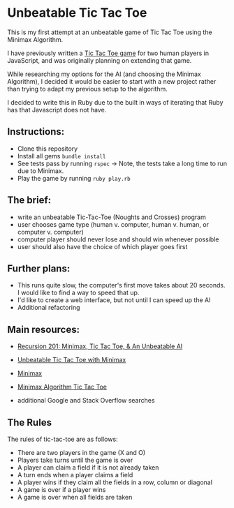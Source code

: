 # Unbeatable Tic Tac Toe

This is my first attempt at an unbeatable game of Tic Tac Toe using the Minimax Algorithm.

I have previously written a [Tic Tac Toe game](https://github.com/pelensky/ticTacToe) for two human players in JavaScript, and was originally planning on extending that game.

While researching my options for the AI (and choosing the Minimax Algorithm), I decided it would be easier to start with a new project rather than trying to adapt my previous setup to the algorithm.

I decided to write this in Ruby due to the built in ways of iterating that Ruby has that Javascript does not have.

## Instructions:
* Clone this repository
* Install all gems `bundle install`
* See tests pass by running `rspec` -> Note, the tests take a long time to run due to Minimax.
* Play the game by running `ruby play.rb`

## The brief:
*  write an unbeatable Tic-Tac-Toe (Noughts and Crosses) program
* user chooses game type (human v. computer, human v. human, or computer v. computer)
* computer player should never lose and should win whenever possible
* user should also have the choice of which player goes first

## Further plans:
* This runs quite slow, the computer's first move takes about 20 seconds. I would like to find a way to speed that up.
* I'd like to create a web interface, but not until I can speed up the AI
* Additional refactoring

## Main resources:
* [Recursion 201: Minimax, Tic Tac Toe, & An Unbeatable AI](http://www.shei.io/recursion-minimax-algorithm/)

* [Unbeatable Tic Tac Toe with Minimax](http://malcolmnewsome.com/post/74172036027/unbeatable-tic-tac-toe-with-minimax)

* [Minimax](https://en.wikipedia.org/wiki/Minimax)

* [Minimax Algorithm Tic Tac Toe](https://www.youtube.com/watch?v=cGN6LfnOPeo)

* additional Google and Stack Overflow searches


## The Rules

The rules of tic-tac-toe are as follows:

* There are two players in the game (X and O)
* Players take turns until the game is over
* A player can claim a field if it is not already taken
* A turn ends when a player claims a field
* A player wins if they claim all the fields in a row, column or diagonal
* A game is over if a player wins
* A game is over when all fields are taken
